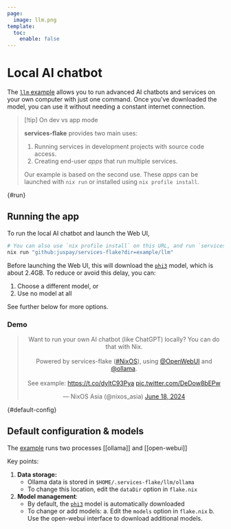 ```yaml
---
page:
  image: llm.png
template:
  toc:
    enable: false
---
```


# Local AI chatbot

The [`llm` example][source] allows you to run advanced AI chatbots and services on your own computer with just one command. Once you've downloaded the model, you can use it without needing a constant internet connection.

> [!tip] On dev vs app mode
>
> **services-flake** provides two main uses:
> 
> 1. Running services in development projects with source code access.
> 1. Creating end-user *apps* that run multiple services.
> 
> Our example is based on the second use. These *apps* can be launched with `nix run` or installed using `nix profile install`.

{#run}
## Running the app

To run the local AI chatbot and launch the Web UI,

```sh
# You can also use `nix profile install` on this URL, and run `services-flake-llm`
nix run "github:juspay/services-flake?dir=example/llm"
```

Before launching the Web UI, this will download the [`phi3`] model, which is about 2.4GB. To reduce or avoid this delay, you can:

1.  Choose a different model, or
2.  Use no model at all

See further below for more options.

### Demo

<center>
<blockquote class="twitter-tweet" data-media-max-width="560"><p lang="en" dir="ltr">Want to run your own AI chatbot (like ChatGPT) locally? You can do that with Nix.<br><br>Powered by services-flake (<a href="https://twitter.com/hashtag/NixOS?src=hash&amp;ref_src=twsrc%5Etfw">#NixOS</a>), using <a href="https://twitter.com/OpenWebUI?ref_src=twsrc%5Etfw">@OpenWebUI</a> and <a href="https://twitter.com/ollama?ref_src=twsrc%5Etfw">@ollama</a>. <br><br>See example: <a href="https://t.co/dyItC93Pya">https://t.co/dyItC93Pya</a> <a href="https://t.co/DeDow8bEPw">pic.twitter.com/DeDow8bEPw</a></p>&mdash; NixOS Asia (@nixos_asia) <a href="https://twitter.com/nixos_asia/status/1803065244568244578?ref_src=twsrc%5Etfw">June 18, 2024</a></blockquote> <script async src="https://platform.twitter.com/widgets.js" charset="utf-8"></script>
</center>

{#default-config}
## Default configuration & models

The [example][source] runs two processes [[ollama]] and [[open-webui]]

Key points:

1.  **Data storage:**
    -   Ollama data is stored in `$HOME/.services-flake/llm/ollama`
    -   To change this location, edit the `dataDir` option in `flake.nix`
2.  **Model management**:
    -   By default, the [`phi3`] model is automatically downloaded
    -   To change or add models: a. Edit the `models` option in `flake.nix` b. Use the open-webui interface to download additional models.

[`phi3`]: https://ollama.com/library/phi3
[source]: https://github.com/juspay/services-flake/tree/main/example/llm